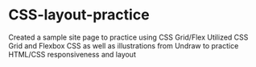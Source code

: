 # CSS-layout-practice
Created a sample site page to practice using CSS Grid/Flex 
Utilized CSS Grid and Flexbox CSS as well as illustrations from Undraw to practice HTML/CSS responsiveness and layout
